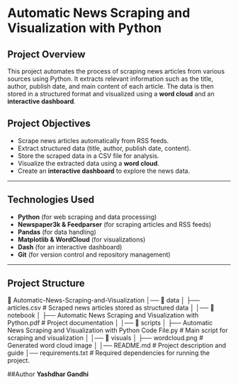 # **Automatic News Scraping and Visualization with Python**

## **Project Overview**
This project automates the process of scraping news articles from various sources using Python. It extracts relevant information such as the title, author, publish date, and main content of each article. The data is then stored in a structured format and visualized using a **word cloud** and an **interactive dashboard**.

## **Project Objectives**
- Scrape news articles automatically from RSS feeds.
- Extract structured data (title, author, publish date, content).
- Store the scraped data in a CSV file for analysis.
- Visualize the extracted data using a **word cloud**.
- Create an **interactive dashboard** to explore the news data.

---

## **Technologies Used**
- **Python** (for web scraping and data processing)
- **Newspaper3k & Feedparser** (for scraping articles and RSS feeds)
- **Pandas** (for data handling)
- **Matplotlib & WordCloud** (for visualizations)
- **Dash** (for an interactive dashboard)
- **Git** (for version control and repository management)

---

## **Project Structure**
📂 Automatic-News-Scraping-and-Visualization │── 📂 data │ ├── articles.csv # Scraped news articles stored as structured data │ │── 📂 notebook │ ├── Automatic News Scraping and Visualization with Python.pdf # Project documentation │ │── 📂 scripts │ ├── Automatic News Scraping and Visualization with Python Code File.py # Main script for scraping and visualization │ │── 📂 visuals │ ├── wordcloud.png # Generated word cloud image │ │── README.md # Project description and guide │── requirements.txt # Required dependencies for running the project. 

##Author
**Yashdhar Gandhi**

